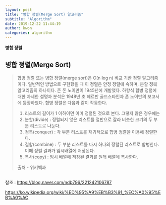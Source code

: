 ```yaml
---
layout: post
title: "병합 정렬(Merge Sort) 알고리즘"
subtitle: "Algorithm"
date: 2019-12-22 11:44:19
author: kwon
categories: algorithm
---
```


 **병합 정렬**


## 병합 정렬(Merge Sort)
>합병 정렬 또는 병합 정렬(merge sort)은 O(n log n) 비교 기반 정렬 알고리즘이다. 일반적인 방법으로 구현했을 때 이 정렬은 안정 정렬에 속하며, 분할 정복 알고리즘의 하나이다. 존 폰 노이만이 1945년에 개발했다. 하향식 합병 정렬에 대한 자세한 설명과 분석은 1948년 초 헤르만 골드스타인과 폰 노이만의 보고서에 등장하였다.
>합병 정렬은 다음과 같이 작동한다.
>
>1. 리스트의 길이가 1 이하이면 이미 정렬된 것으로 본다. 그렇지 않은 경우에는
>2. 분할(divide) : 정렬되지 않은 리스트를 절반으로 잘라 비슷한 크기의 두 부분 리스트로 나눈다.
>3. 정복(conquer) : 각 부분 리스트를 재귀적으로 합병 정렬을 이용해 정렬한다.
>4. 결합(combine) : 두 부분 리스트를 다시 하나의 정렬된 리스트로 합병한다. 이때 정렬 결과가 임시배열에 저장된다.
>5. 복사(copy) : 임시 배열에 저장된 결과를 원래 배열에 복사한다.
>
>출처 - 위키백과


```C++


```


참조 : <https://blog.naver.com/ndb796/221242106787>

<https://ko.wikipedia.org/wiki/%ED%95%A9%EB%B3%91_%EC%A0%95%EB%A0%AC>
